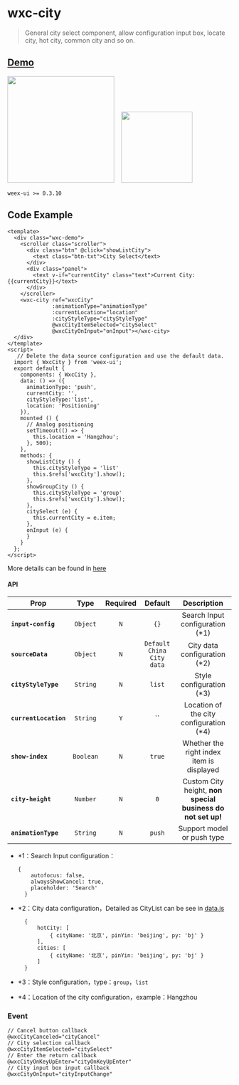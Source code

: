 # wxc-city 

> General city select component, allow configuration input box, locate city, hot city, common city and so on.

## [Demo](https://h5.m.taobao.com/trip/wx-detection-demo/city/index.html?_wx_tpl=https%3A%2F%2Fh5.m.taobao.com%2Ftrip%2Fwx-detection-demo%2Fcity%2Findex.weex.js)
<img src="https://img.alicdn.com/tfs/TB1tUfFkmYH8KJjSspdXXcRgVXa-562-1000.gif" width="240"/>&nbsp;&nbsp;&nbsp;&nbsp;<img src="https://img.alicdn.com/tfs/TB1nj6FkmYH8KJjSspdXXcRgVXa-200-200.png" width="160"/>

`weex-ui >= 0.3.10`

## Code Example

```vue
<template>
  <div class="wxc-demo">
    <scroller class="scroller">
      <div class="btn" @click="showListCity">
        <text class="btn-txt">City Select</text>
      </div>
      <div class="panel">
        <text v-if="currentCity" class="text">Current City: {{currentCity}}</text>
      </div>
    </scroller>
    <wxc-city ref="wxcCity"
              :animationType="animationType"
              :currentLocation="location"
              :cityStyleType="cityStyleType"
              @wxcCityItemSelected="citySelect"
              @wxcCityOnInput="onInput"></wxc-city>
  </div>
</template>
<script>
   // Delete the data source configuration and use the default data.
  import { WxcCity } from 'weex-ui';
  export default {
    components: { WxcCity },
    data: () => ({
      animationType: 'push',
      currentCity: '',
      cityStyleType:'list',
      location: 'Positioning'
    }),
    mounted () {
      // Analog positioning
      setTimeout(() => {
        this.location = 'Hangzhou';
      }, 500);
    },
    methods: {
      showListCity () {
        this.cityStyleType = 'list'
        this.$refs['wxcCity'].show();
      },
      showGroupCity () {
        this.cityStyleType = 'group'
        this.$refs['wxcCity'].show();
      },
      citySelect (e) {
        this.currentCity = e.item;
      },
      onInput (e) {
      }
    }
  };
</script>
```
More details can be found in [here](https://github.com/alibaba/weex-ui/blob/master/example/city/index.vue)


#### API
| Prop | Type | Required | Default | Description |
| ---- |:----:|:---:|:-------:| :----------:|
| **`input-config`** | `Object` | `N` | `{}` | Search Input configuration (*1)|
| **`sourceData`** | `Object` | `N` | `Default China City data` | City data configuration (*2) |
| **`cityStyleType`** | `String` | `N` | `list` | Style configuration (*3) |
| **`currentLocation`** | `String` | `Y` | `` | Location of the city configuration (*4) |
| **`show-index`** | `Boolean` | `N` | `true` | Whether the right index item is displayed|
| **`city-height`** | `Number` | `N` | `0` | Custom City height, **non special business do not set up!**|
| **`animationType`** | `String` | `N` | `push` | Support model or push type|

- *1：Search Input configuration：

    ```
    {
        autofocus: false,
        alwaysShowCancel: true,
        placeholder: 'Search'
      }
    ```
- *2：City data configuration，Detailed as CityList can be see in [data.js](https://github.com/alibaba/weex-ui/blob/master/example/city/data.js)
 
  ```example
    {
        hotCity: [
            { cityName: '北京', pinYin: 'beijing', py: 'bj' }
        ],
        cities: [
            { cityName: '北京', pinYin: 'beijing', py: 'bj' }
        ]
    }
  ```
- *3：Style configuration，type：`group`，`list`
- *4：Location of the city configuration，example：Hangzhou


### Event

```
// Cancel button callback
@wxcCityCanceled="cityCancel"
// City selection callback
@wxcCityItemSelected="citySelect"
// Enter the return callback
@wxcCityOnKeyUpEnter="cityOnKeyUpEnter"
// City input box input callback
@wxcCityOnInput="cityInputChange"
```
